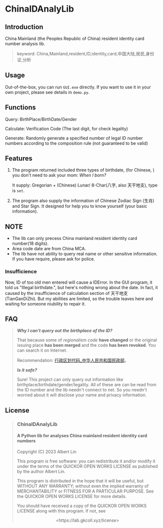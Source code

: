 # ChinaIDAnalyLib

## Introduction

China Mainland (the Peoples Republic of China) resident identity card number analysis lib.

> keyword: China,Mainland,resident,ID,identity,card,中国大陆,居民,身份证,分析

## Usage

Out-of-the-box, you can run `GUI.exe` directly. If you want to use it in your own project, please see details in `demo.py`.


## Functions

Query: BirthPlace/BirthDate/Gender

Calculate: Verification Code (The last digit, for check legality)

Generate: Randomly generate a specified number of legal ID number numbers according to the composition rule (not guaranteed to be valid)

## Features

1. The program returned included three types of birthdate, (for Chinese, ) you don't need to ask your mom: *When I born?*

   It supply: Gregorian + (Chinese) Lunar/ 8-Char(八字, also 天干地支), type is `set`.

2. The program also supply the information of Chinese Zodiac Sign (生肖) and Star Sign. It designed for help you to know yourself (your basic information).

## NOTE

* The lib can only precess China mainland resident identity card number(18 digits).
* Area code date are from China MCA.
* The lib have not ability to query real name or other sensitive information. If you have require, please ask for police.

### Insufficience

Now, ID of too old men entered will cause a IDError. In the GUI program, it told us "Illegal birthdate.", but here's nothing wrong about the date. In fact, it caused by the insufficience of calculation section of 天干地支(TianGanDiZhi). But my abilities are limited, so the trouble leaves here and waiting for someone niubility to repair it.

## FAQ

> ***Why I can't query out the birthplace of the ID?***
>
> That because some of *regionalism code* **have changed** or the original issuing place **has been merged** and the code **has been revoked**. You can search it on Internet.
>
> Recommendation: [行政区划代码_中华人民共和国民政部](https://www.mca.gov.cn/article/sj/xzqh/1980/)。
>
> ***Is it safe?***
>
> Sure! This project can only query out information like birthplace/birthdate/gender/legality. All of these are can be read from the ID number and the lib needn't connect to net. So you needn't worried about it will disclose your name and privacy information.


## License

> ### ChinaIDAnalyLib
>
> #### A Python lib for analyses China mainland resident identity card numbers
>
> Copyright (C) 2023 Albert Lin
>
> This program is free software: you can redistribute it and/or modify it under the terms of the QUICKOR OPEN WORKS LICENSE as published by the author Albert Lin.
>
> This program is distributed in the hope that it will be useful, but WITHOUT ANY WARRANTY; without even the implied warranty of MERCHANTABILITY or FITNESS FOR A PARTICULAR PURPOSE.  See the QUICKOR OPEN WORKS LICENSE for more details.
>
> You should have received a copy of the QUICKOR OPEN WORKS LICENSE along with this program. If not, see
>
> <center>&lt;https://lab.gkcoll.xyz/license&gt;<center>

